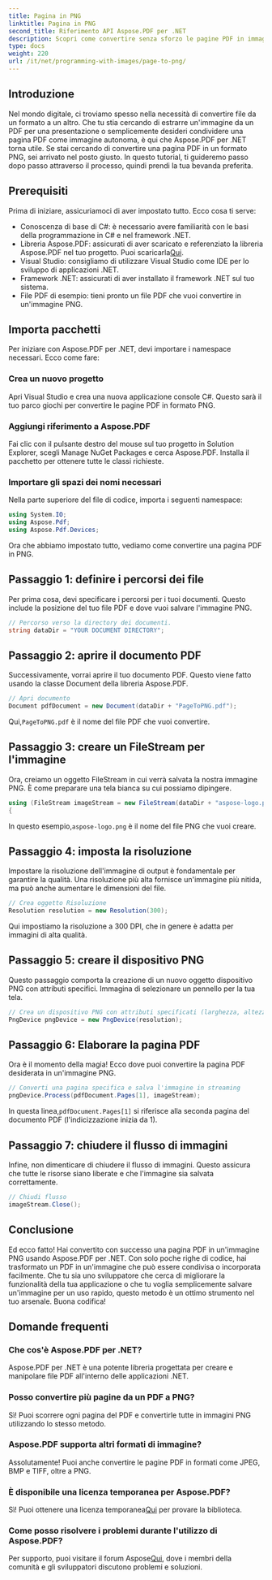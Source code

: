 ```yaml
---
title: Pagina in PNG
linktitle: Pagina in PNG
second_title: Riferimento API Aspose.PDF per .NET
description: Scopri come convertire senza sforzo le pagine PDF in immagini PNG utilizzando Aspose.PDF per .NET nel nostro dettagliato tutorial passo dopo passo.
type: docs
weight: 220
url: /it/net/programming-with-images/page-to-png/
---
```

## Introduzione

Nel mondo digitale, ci troviamo spesso nella necessità di convertire file da un formato a un altro. Che tu stia cercando di estrarre un'immagine da un PDF per una presentazione o semplicemente desideri condividere una pagina PDF come immagine autonoma, è qui che Aspose.PDF per .NET torna utile. Se stai cercando di convertire una pagina PDF in un formato PNG, sei arrivato nel posto giusto. In questo tutorial, ti guideremo passo dopo passo attraverso il processo, quindi prendi la tua bevanda preferita.

## Prerequisiti

Prima di iniziare, assicuriamoci di aver impostato tutto. Ecco cosa ti serve:
- Conoscenza di base di C#: è necessario avere familiarità con le basi della programmazione in C# e nel framework .NET.
-  Libreria Aspose.PDF: assicurati di aver scaricato e referenziato la libreria Aspose.PDF nel tuo progetto. Puoi scaricarla[Qui](https://releases.aspose.com/pdf/net/).
- Visual Studio: consigliamo di utilizzare Visual Studio come IDE per lo sviluppo di applicazioni .NET.
- Framework .NET: assicurati di aver installato il framework .NET sul tuo sistema.
- File PDF di esempio: tieni pronto un file PDF che vuoi convertire in un'immagine PNG.

## Importa pacchetti

Per iniziare con Aspose.PDF per .NET, devi importare i namespace necessari. Ecco come fare:

### Crea un nuovo progetto

Apri Visual Studio e crea una nuova applicazione console C#. Questo sarà il tuo parco giochi per convertire le pagine PDF in formato PNG.

### Aggiungi riferimento a Aspose.PDF

Fai clic con il pulsante destro del mouse sul tuo progetto in Solution Explorer, scegli Manage NuGet Packages e cerca Aspose.PDF. Installa il pacchetto per ottenere tutte le classi richieste.

### Importare gli spazi dei nomi necessari

Nella parte superiore del file di codice, importa i seguenti namespace:

```csharp
using System.IO;
using Aspose.Pdf;
using Aspose.Pdf.Devices;
```

Ora che abbiamo impostato tutto, vediamo come convertire una pagina PDF in PNG.

## Passaggio 1: definire i percorsi dei file

Per prima cosa, devi specificare i percorsi per i tuoi documenti. Questo include la posizione del tuo file PDF e dove vuoi salvare l'immagine PNG. 

```csharp
// Percorso verso la directory dei documenti.
string dataDir = "YOUR DOCUMENT DIRECTORY";
```

## Passaggio 2: aprire il documento PDF

Successivamente, vorrai aprire il tuo documento PDF. Questo viene fatto usando la classe Document della libreria Aspose.PDF.

```csharp
// Apri documento
Document pdfDocument = new Document(dataDir + "PageToPNG.pdf");
```

 Qui,`PageToPNG.pdf` è il nome del file PDF che vuoi convertire.

## Passaggio 3: creare un FileStream per l'immagine

Ora, creiamo un oggetto FileStream in cui verrà salvata la nostra immagine PNG. È come preparare una tela bianca su cui possiamo dipingere.

```csharp
using (FileStream imageStream = new FileStream(dataDir + "aspose-logo.png", FileMode.Create))
{
```

 In questo esempio,`aspose-logo.png` è il nome del file PNG che vuoi creare.

## Passaggio 4: imposta la risoluzione

Impostare la risoluzione dell'immagine di output è fondamentale per garantire la qualità. Una risoluzione più alta fornisce un'immagine più nitida, ma può anche aumentare le dimensioni del file.

```csharp
// Crea oggetto Risoluzione
Resolution resolution = new Resolution(300);
```

Qui impostiamo la risoluzione a 300 DPI, che in genere è adatta per immagini di alta qualità.

## Passaggio 5: creare il dispositivo PNG

Questo passaggio comporta la creazione di un nuovo oggetto dispositivo PNG con attributi specifici. Immagina di selezionare un pennello per la tua tela.

```csharp
// Crea un dispositivo PNG con attributi specificati (larghezza, altezza, risoluzione)
PngDevice pngDevice = new PngDevice(resolution);
```

## Passaggio 6: Elaborare la pagina PDF

Ora è il momento della magia! Ecco dove puoi convertire la pagina PDF desiderata in un'immagine PNG.

```csharp
// Converti una pagina specifica e salva l'immagine in streaming
pngDevice.Process(pdfDocument.Pages[1], imageStream);
```

 In questa linea,`pdfDocument.Pages[1]` si riferisce alla seconda pagina del documento PDF (l'indicizzazione inizia da 1).

## Passaggio 7: chiudere il flusso di immagini

Infine, non dimenticare di chiudere il flusso di immagini. Questo assicura che tutte le risorse siano liberate e che l'immagine sia salvata correttamente.

```csharp
// Chiudi flusso
imageStream.Close();
```

## Conclusione

Ed ecco fatto! Hai convertito con successo una pagina PDF in un'immagine PNG usando Aspose.PDF per .NET. Con solo poche righe di codice, hai trasformato un PDF in un'immagine che può essere condivisa o incorporata facilmente. Che tu sia uno sviluppatore che cerca di migliorare la funzionalità della tua applicazione o che tu voglia semplicemente salvare un'immagine per un uso rapido, questo metodo è un ottimo strumento nel tuo arsenale. Buona codifica!

## Domande frequenti

### Che cos'è Aspose.PDF per .NET?  
Aspose.PDF per .NET è una potente libreria progettata per creare e manipolare file PDF all'interno delle applicazioni .NET.

### Posso convertire più pagine da un PDF a PNG?  
Sì! Puoi scorrere ogni pagina del PDF e convertirle tutte in immagini PNG utilizzando lo stesso metodo.

### Aspose.PDF supporta altri formati di immagine?  
Assolutamente! Puoi anche convertire le pagine PDF in formati come JPEG, BMP e TIFF, oltre a PNG.

### È disponibile una licenza temporanea per Aspose.PDF?  
 Sì! Puoi ottenere una licenza temporanea[Qui](https://purchase.aspose.com/temporary-license/) per provare la biblioteca.

### Come posso risolvere i problemi durante l'utilizzo di Aspose.PDF?  
 Per supporto, puoi visitare il forum Aspose[Qui](https://forum.aspose.com/c/pdf/10), dove i membri della comunità e gli sviluppatori discutono problemi e soluzioni.